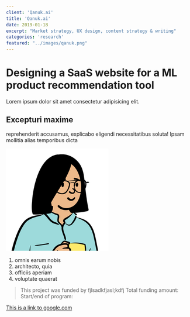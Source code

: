 ```yaml
---
client: 'Qanuk.ai'
title: 'Qanuk.ai'
date: 2019-01-18
excerpt: "Market strategy, UX design, content strategy & writing"
categories: 'research'
featured: "../images/qanuk.png"
---
```


# Designing a SaaS website for a ML product recommendation tool

Lorem ipsum dolor sit amet consectetur adipisicing elit.

## Excepturi maxime

reprehenderit accusamus, explicabo eligendi necessitatibus soluta! Ipsam mollitia alias temporibus dicta

![gatsby tutorial](../images/gatsby-tutorial.png)

1. omnis earum nobis
2. architecto, quia
3. officiis aperiam
4. voluptate quaerat

> This project was funded by fjlsadkfjasl;kdfj
> Total funding amount:
> Start/end of program:

[This is a link to google.com](google.com)